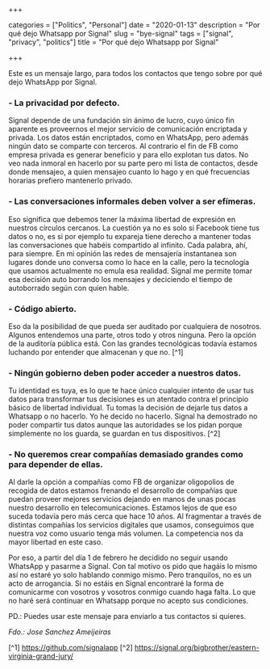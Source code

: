 +++ 

categories = ["Politics", "Personal"]
date = "2020-01-13"
description = "Por qué dejo Whatsapp por Signal"
slug = "bye-signal"
tags = ["signal", "privacy", "politics"]
title = "Por qué dejo Whatsapp por Signal"

+++

Este es un mensaje largo, para todos los contactos que tengo sobre por qué dejo WhatsApp por Signal. 

### - La privacidad por defecto.  

Signal depende de una fundación sin ánimo de lucro, cuyo único fin aparente es proveernos el mejor servicio de comunicación encriptada y privada. Los datos están encriptados, como en WhatsApp, pero además ningún dato se comparte con terceros. Al contrario el fin de FB como empresa privada es generar beneficio y para ello explotan tus datos. No veo nada inmoral en hacerlo por su parte pero mi lista de contactos, desde donde mensajeo, a quien mensajeo cuanto lo hago y en qué frecuencias horarias prefiero mantenerlo privado.

### - Las conversaciones informales deben volver a ser efímeras. 

Eso significa que debemos tener la máxima libertad de expresión en nuestros círculos cercanos. La cuestión ya no es solo si Facebook tiene tus datos o no, es si por ejemplo tu expareja tiene derecho a mantener todas las conversaciones que habéis compartido al infinito. Cada palabra, ahí, para siempre. En mi opinión las redes de mensajería instantanea son lugares donde uno conversa como lo hace en la calle, pero la tecnología que usamos actualmente no emula esa realidad. Signal me permite tomar esa decisión auto borrando los mensajes y deciciendo el tiempo de autoborrado según con quien hable.

### - Código abierto.

 Eso da la posibilidad de que pueda ser auditado por cualquiera de nosotros. Algunos entendemos una parte, otros todo y otros ninguna. Pero la opción de la auditoría pública está. Con las grandes tecnológicas todavía estamos luchando por entender que almacenan y que no. [^1]

### - Ningún gobierno deben poder acceder a nuestros datos.

Tu identidad es tuya, es lo que te hace único cualquier intento de usar tus datos para transformar tus decisiones es un atentado contra el principio básico de libertad individual. Tu tomas la decisión de dejarle tus datos a Whatsapp o no hacerlo. Yo he decido no hacerlo. Signal ha demostrado no poder compartir tus datos aunque las autoridades se los pidan porque simplemente no los guarda, se guardan en tus dispositivos. [^2]

### - No queremos crear compañías demasiado grandes como para depender de ellas.

Al darle la opción a compañías como FB de organizar oligopolios de recogida de datos estamos frenando el desarrollo de compañías que puedan proveer mejores servicios dejando en manos de unas pocas nuestro desarrollo en telecomunicaciones. Estamos lejos de que eso suceda todavía pero más cerca que hace 10 años. Al fragmentar a través de distintas compañías los servicios digitales que usamos, conseguimos que nuestra voz como usuario tenga más volumen. La competencia nos da mayor libertad en este caso.

Por eso, a partir del día 1 de febrero he decidido no seguir usando WhatsApp y pasarme a Signal. Con tal motivo os pido que hagáis lo mismo así no estaré yo solo hablando conmigo mismo. Pero tranquilos, no es un acto de arrogancia. Si no estáis en Signal encontraré la forma de comunicarme con vosotros y vosotros conmigo cuando haga falta. Lo que no haré será continuar en Whatsapp porque no acepto sus condiciones.

PD.: Puedes usar este mensaje para enviarlo a tus contactos si quieres. 

*Fdo.: Jose Sanchez Ameijeiras*


[^1] https://github.com/signalapp
[^2] https://signal.org/bigbrother/eastern-virginia-grand-jury/